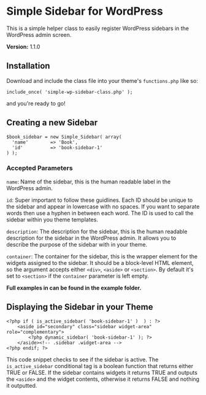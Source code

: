 # Simple Sidebar for WordPress
This is a simple helper class to easily register WordPress sidebars in the WordPress admin screen.

**Version:** 1.1.0

## Installation
Download and include the class file into your theme's `functions.php` like so:

    include_once( 'simple-wp-sidebar-class.php' );

and you're ready to go!

## Creating a new Sidebar
    $book_sidebar = new Simple_Sidebar( array( 
      'name'        => 'Book', 
      'id'          => 'book-sidebar-1' 
    ) );

### Accepted Parameters
`name`: Name of the sidebar, this is the human readable label in the WordPress admin. 

`id`: Super important to follow these guidlines. Each ID should be unique to the sidebar and appear in lowercase with no spaces. If you want to separate words then use a hyphen in between each word. The ID is used to call the sidebar within you theme templates.

`description`: The description for the sidebar, this is the human readable description for the sidebar in the WordPress admin. It allows you to describe the purpose of the sidebar with in your theme.

`container`: The container for the sidebar, this is the wrapper element for the widgets assigned to the sidebar. It should be a block-level HTML element, so the argument accepts either `<div>`, `<aside>` or `<section>`. By default it's set to `<section>` if the `container` parameter is left empty.

**Full examples in can be found in the example folder.**

## Displaying the Sidebar in your Theme
    <?php if ( is_active_sidebar( 'book-sidebar-1' )  ) : ?>
	    <aside id="secondary" class="sidebar widget-area" role="complementary">
		    <?php dynamic_sidebar( 'book-sidebar-1' ); ?>
	    </aside><!-- .sidebar .widget-area -->
    <?php endif; ?>

This code snippet checks to see if the sidebar is active. The `is_active_sidebar` conditional tag is a boolean function that returns either TRUE or FALSE. If the sidebar contains widgets it returns TRUE and outputs the `<aside>` and the widget contents, otherwise it returns FALSE and nothing it outputted. 
